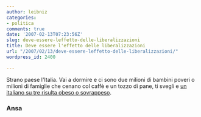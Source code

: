 ```yaml
---
author: leibniz
categories:
- politica
comments: true
date: '2007-02-13T07:23:56Z'
slug: deve-essere-leffetto-delle-liberalizzazioni
title: Deve essere l'effetto delle liberalizzazioni
url: "/2007/02/13/deve-essere-leffetto-delle-liberalizzazioni/"
wordpress_id: 2400

---
```

Strano paese l'Italia. Vai a dormire e ci sono due milioni di bambini poveri o milioni di famiglie che cenano col caffè e un tozzo di pane, ti svegli e [un italiano su tre risulta obeso o sovrappeso](https://www.ansa.it/opencms/export/site/visualizza_fdg.html_2085979338.html).


### Ansa
